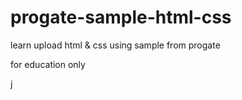 # progate-sample-html-css

learn upload html & css using sample from progate

for education only

j
